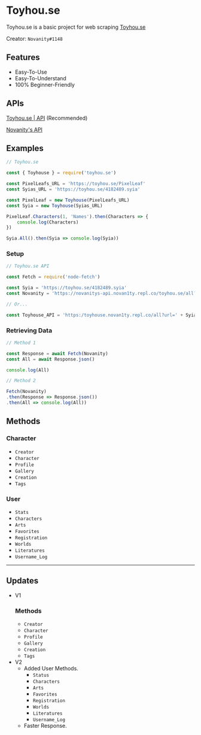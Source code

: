 # Toyhou.se
Toyhou.se is a basic project for web scraping [Toyhou.se](Toyhou.se)

Creator: `Novanity#1148`

## Features
- Easy-To-Use
- Easy-To-Understand
- 100% Beginner-Friendly

## APIs
[Toyhou.se | API](https://toyhouse.novan1ty.repl.co/) (Recommended)

[Novanity's API](https://novanitys-api.novan1ty.repl.co/)

## Examples
```js
// Toyhou.se

const { Toyhouse } = require('toyhou.se')

const PixelLeafs_URL = 'https://toyhou.se/PixelLeaf'
const Syias_URL = 'https://toyhou.se/4182489.syia'

const PixelLeaf = new Toyhouse(PixelLeafs_URL)
const Syia = new Toyhouse(Syias_URL)

PixelLeaf.Characters(1, 'Names').then(Characters => {
    console.log(Characters)
})

Syia.All().then(Syia => console.log(Syia))
```

### Setup
```js
// Toyhou.se API

const Fetch = require('node-fetch')

const Syia = 'https://toyhou.se/4182489.syia'
const Novanity = 'https://novanitys-api.novan1ty.repl.co/toyhou.se/all?url=' + Syia

// Or...

const Toyhouse_API = 'https:/toyhouse.novan1ty.repl.co/all?url=' + Syia
```

### Retrieving Data
```js
// Method 1

const Response = await Fetch(Novanity)
const All = await Response.json()

console.log(All)

// Method 2

Fetch(Novanity)
.then(Response => Response.json())
.then(All => console.log(All))
```

## Methods

### Character

- `Creator`
- `Character`
- `Profile`
- `Gallery`
- `Creation`
- `Tags`

### User

- `Stats`
- `Characters`
- `Arts`
- `Favorites`
- `Registration`
- `Worlds`
- `Literatures`
- `Username_Log`

- - -

## Updates
- V1
    ### Methods
    - `Creator`
    - `Character`
    - `Profile`
    - `Gallery`
    - `Creation`
    - `Tags`
- V2
    - Added User Methods.
        - `Status`
        - `Characters`
        - `Arts`
        - `Favorites`
        - `Registration`
        - `Worlds`
        - `Literatures`
        - `Username_Log`
    - Faster Response.